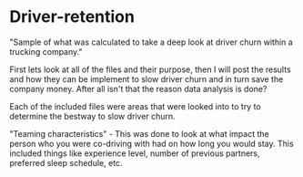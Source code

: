 # Driver-retention
"Sample of what was calculated to take a deep look at driver churn within a trucking company."

First lets look at all of the files and their purpose, then I will post the results and how they can be implement to slow driver churn and in turn save the company money. After all isn't that the reason data analysis is done?

Each of the included files were areas that were looked into to try to determine the bestway to slow driver churn. 

"Teaming characteristics" - This was done to look at what impact the person who you were co-driving with had on how long you would stay. This included things like experience level, number of previous partners, preferred sleep schedule, etc. 

